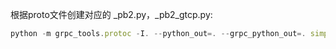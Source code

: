 根据proto文件创建对应的 _pb2.py，_pb2_gtcp.py:
```javascript
python -m grpc_tools.protoc -I. --python_out=. --grpc_python_out=. simple_test.proto
```



